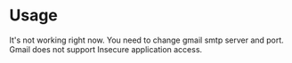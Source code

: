 # Usage

It's not working right now. You need to change gmail smtp server and port. Gmail does not support Insecure application access.
